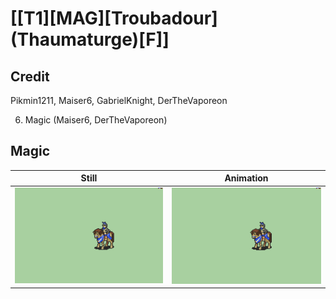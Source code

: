# [\[T1\]\[MAG\]\[Troubadour\]\(Thaumaturge\)\[F\]]

## Credit

Pikmin1211, Maiser6, GabrielKnight, DerTheVaporeon

6. Magic (Maiser6, DerTheVaporeon)
	
## Magic

| Still | Animation |
| :---: | :-------: |
| ![Magic still](./Magic_000.png) | ![Magic animation](./Magic.gif) |
